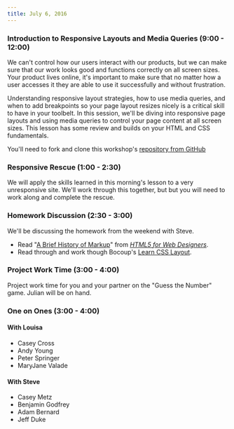 ```yaml
---
title: July 6, 2016
---
```


### Introduction to Responsive Layouts and Media Queries (9:00 - 12:00)

We can't control how our users interact with our products, but we can make sure that our work looks good and functions correctly on all screen sizes. Your product lives online, it's important to make sure that no matter how a user accesses it they are able to use it successfully and without frustration.

Understanding responsive layout strategies, how to use media queries, and when to add breakpoints so your page layout resizes nicely is a critical skill to have in your toolbelt. In this session, we'll be diving into responsive page layouts and using media queries to control your page content at all screen sizes. This lesson has some review and builds on your HTML and CSS fundamentals.

You'll need to fork and clone this workshop's [repository from GitHub][repo]

[repo]: https://github.com/turingschool-examples/intro-to-responsive

### Responsive Rescue (1:00 - 2:30)

We will apply the skills learned in this morning's lesson to a very unresponsive site. We'll work through this together, but but you will need to work along and complete the rescue.

### Homework Discussion (2:30 - 3:00)

We'll be discussing the homework from the weekend with Steve.

- Read "[A Brief History of Markup][hist]" from _[HTML5 for Web Designers][html5]_.
- Read through and work though Bocoup's [Learn CSS Layout][ll].

[TryGit]: https://try.github.io/levels/1/challenges/1
[elo]: http://eloquentjavascript.net/03_functions.html
[ll]: http://learnlayout.com
[meancss]: http://alistapart.com/article/meaningful-css-style-like-you-mean-it
[hist]: http://alistapart.com/article/a-brief-history-of-markup
[html5]: https://abookapart.com/products/html5-for-web-designers

### Project Work Time (3:00 - 4:00)

Project work time for you and your partner on the "Guess the Number" game. Julian will be on hand.

### One on Ones (3:00 - 4:00)

#### With Louisa

- Casey Cross
- Andy Young
- Peter Springer
- MaryJane Valade

#### With Steve

- Casey Metz
- Benjamin Godfrey
- Adam Bernard
- Jeff Duke
